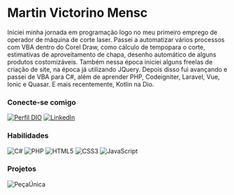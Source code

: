 
# Martin Victorino Mensc
Iniciei minha jornada em programação logo no meu primeiro emprego de operador de máquina de corte laser. Passei a automatizar vários processos com VBA dentro do Corel Draw, como cálculo de tempopara o corte, estimativas de aproveitamento de chapa, desenho automático de alguns produtos costomizáveis. Também nessa época iniciei alguns freelas de criação de site, na época já utilizando JQuery. Depois disso fui avançando e passei de VBA para C#, além de aprender PHP, Codeigniter, Laravel, Vue, Ionic e Quasar. E mais recentemente, Kotlin na Dio.

### Conecte-se comigo
[![Perfil DIO](https://img.shields.io/badge/-Meu%20Perfil%20na%20DIO-30A3DC?style=for-the-badge)](https://web.dio.me/users/martin_pessoa)
[![LinkedIn](https://img.shields.io/badge/-LinkedIn-000?style=for-the-badge&logo=linkedin&logoColor=30A3DC)](https://www.linkedin.com/in/martin-mensch-ba149825)


### Habilidades
![C#](https://img.shields.io/badge/C%23-000?style=for-the-badge&logo=dotnet&logoColor=30A3DC)
![PHP](https://img.shields.io/badge/PHP-000?style=for-the-badge&logo=php&logoColor=30A3DC)
![HTML5](https://img.shields.io/badge/HTML-000?style=for-the-badge&logo=html5&logoColor=30A3DC)
![CSS3](https://img.shields.io/badge/CSS3-000?style=for-the-badge&logo=css3&logoColor=E94D5F)
![JavaScript](https://img.shields.io/badge/JavaScript-000?style=for-the-badge&logo=javascript&logoColor=30A3DC)

### Projetos
![PeçaÚnica](https://pecaunica.com.br)
